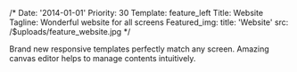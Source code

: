 /*
Date: '2014-01-01'
Priority: 30
Template: feature_left
Title: Website
Tagline: Wonderful website for all screens
Featured_img:
  title: 'Website'
  src: /$uploads/feature_website.jpg
*/
<p>
  Brand new responsive templates perfectly match any screen. Amazing canvas editor helps to manage contents intuitively.
</p>